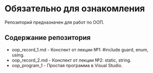 # **Обязательно для ознакомления**
Репозиторий предназначен для работ по ООП.<br>
## Содержание репозитория
- oop_record_1.md - Конспект от лекции №1: #include guard, enum, using.
- oop_record_2.md - Конспект от лекции №2: static, string.
- oop_program_1 - Простая программа в Visual Studio.
